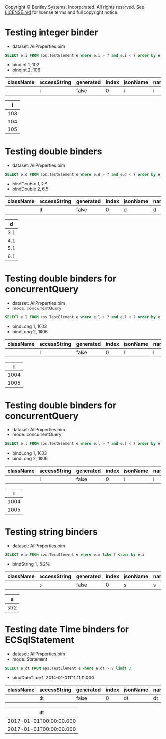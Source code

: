 Copyright © Bentley Systems, Incorporated. All rights reserved. See [LICENSE.md](../../../../LICENSE.md) for license terms and full copyright notice.

# Testing integer binder

- dataset: AllProperties.bim

```sql
SELECT e.i FROM aps.TestElement e where e.i > ? and e.i < ? order by e.i
```

- bindInt 1, 102
- bindInt 2, 106

| className | accessString | generated | index | jsonName | name | extendedType | typeName | type |
| --------- | ------------ | --------- | ----- | -------- | ---- | ------------ | -------- | ---- |
|           | i            | false     | 0     | i        | i    | undefined    | int      | Int  |

| i   |
| --- |
| 103 |
| 104 |
| 105 |

# Testing double binders

- dataset: AllProperties.bim

```sql
SELECT e.d FROM aps.TestElement e where e.d > ? and e.d < ? order by e.d
```

- bindDouble 1, 2.5
- bindDouble 2, 6.5

| className | accessString | generated | index | jsonName | name | extendedType | typeName | type   |
| --------- | ------------ | --------- | ----- | -------- | ---- | ------------ | -------- | ------ |
|           | d            | false     | 0     | d        | d    | undefined    | double   | Double |

| d   |
| --- |
| 3.1 |
| 4.1 |
| 5.1 |
| 6.1 |

# Testing double binders for concurrentQuery

- dataset: AllProperties.bim
- mode: concurrentQuery

```sql
SELECT e.l FROM aps.TestElement e where e.l > ? and e.l < ? order by e.l
```

- bindLong 1, 1003
- bindLong 2, 1006

| className | accessString | generated | index | jsonName | name | extendedType | typeName | type  |
| --------- | ------------ | --------- | ----- | -------- | ---- | ------------ | -------- | ----- |
|           | l            | false     | 0     | l        | l    | undefined    | long     | Int64 |

| l    |
| ---- |
| 1004 |
| 1005 |

# Testing double binders for concurrentQuery

- dataset: AllProperties.bim
- mode: concurrentQuery

```sql
SELECT e.l FROM aps.TestElement e where e.l > ? and e.l < ? order by e.l
```

- bindLong 1, 1003
- bindLong 2, 1006

| className | accessString | generated | index | jsonName | name | extendedType | typeName | type  |
| --------- | ------------ | --------- | ----- | -------- | ---- | ------------ | -------- | ----- |
|           | l            | false     | 0     | l        | l    | undefined    | long     | Int64 |

| l    |
| ---- |
| 1004 |
| 1005 |

# Testing string binders

- dataset: AllProperties.bim

```sql
SELECT e.s FROM aps.TestElement e where e.s like ? order by e.s
```

- bindString 1, %2%

| className | accessString | generated | index | jsonName | name | extendedType | typeName | type   |
| --------- | ------------ | --------- | ----- | -------- | ---- | ------------ | -------- | ------ |
|           | s            | false     | 0     | s        | s    | undefined    | string   | String |

| s    |
| ---- |
| str2 |

# Testing date Time binders for ECSqlStatement

- dataset: AllProperties.bim
- mode: Statement

```sql
SELECT e.dt FROM aps.TestElement e where e.dt > ? limit 2
```

- bindDateTime 1, 2014-01-01T11:11:11.000

| className | accessString | generated | index | jsonName | name | extendedType | typeName | type     |
| --------- | ------------ | --------- | ----- | -------- | ---- | ------------ | -------- | -------- |
|           | dt           | false     | 0     | dt       | dt   | undefined    | dateTime | DateTime |

| dt                      |
| ----------------------- |
| 2017-01-01T00:00:00.000 |
| 2017-01-01T00:00:00.000 |
